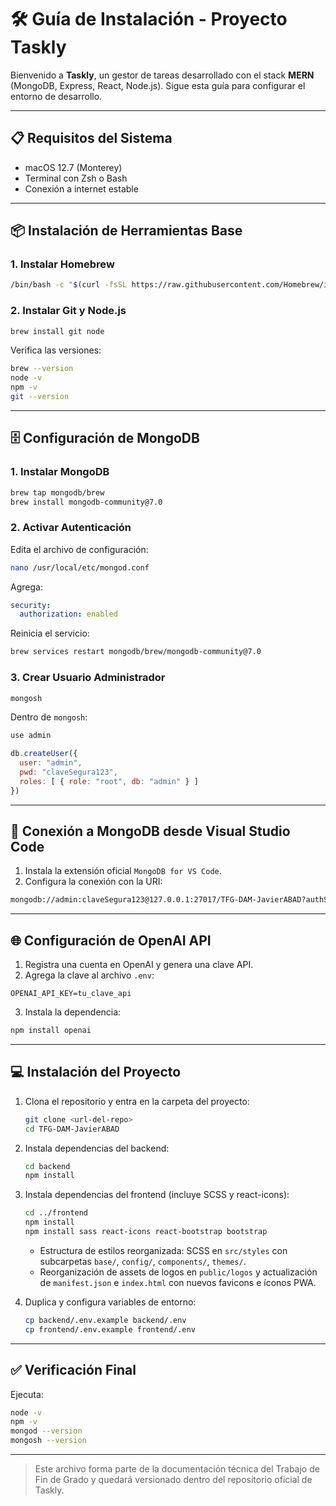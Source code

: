 # 🛠️ Guía de Instalación - Proyecto Taskly

Bienvenido a **Taskly**, un gestor de tareas desarrollado con el stack **MERN** (MongoDB, Express, React, Node.js). Sigue esta guía para configurar el entorno de desarrollo.

---

## 📋 Requisitos del Sistema

- macOS 12.7 (Monterey)
- Terminal con Zsh o Bash
- Conexión a internet estable

---

## 📦 Instalación de Herramientas Base

### 1. Instalar Homebrew

```bash
/bin/bash -c "$(curl -fsSL https://raw.githubusercontent.com/Homebrew/install/HEAD/install.sh)"
```

### 2. Instalar Git y Node.js

```bash
brew install git node
```

Verifica las versiones:

```bash
brew --version
node -v
npm -v
git --version
```

---

## 🗄️ Configuración de MongoDB

### 1. Instalar MongoDB

```bash
brew tap mongodb/brew
brew install mongodb-community@7.0
```

### 2. Activar Autenticación

Edita el archivo de configuración:

```bash
nano /usr/local/etc/mongod.conf
```

Agrega:

```yaml
security:
  authorization: enabled
```

Reinicia el servicio:

```bash
brew services restart mongodb/brew/mongodb-community@7.0
```

### 3. Crear Usuario Administrador

```bash
mongosh
```

Dentro de `mongosh`:

```javascript
use admin

db.createUser({
  user: "admin",
  pwd: "claveSegura123",
  roles: [ { role: "root", db: "admin" } ]
})
```

---

## 🔌 Conexión a MongoDB desde Visual Studio Code

1. Instala la extensión oficial `MongoDB for VS Code`.
2. Configura la conexión con la URI:

```bash
mongodb://admin:claveSegura123@127.0.0.1:27017/TFG-DAM-JavierABAD?authSource=admin
```

---

## 🌐 Configuración de OpenAI API

1. Registra una cuenta en OpenAI y genera una clave API.
2. Agrega la clave al archivo `.env`:

```env
OPENAI_API_KEY=tu_clave_api
```

3. Instala la dependencia:

```bash
npm install openai
```

---

## 💻 Instalación del Proyecto

1. Clona el repositorio y entra en la carpeta del proyecto:
   ```bash
   git clone <url-del-repo>
   cd TFG-DAM-JavierABAD
   ```
2. Instala dependencias del backend:
   ```bash
   cd backend
   npm install
   ```
3. Instala dependencias del frontend (incluye SCSS y react-icons):
   ```bash
   cd ../frontend
   npm install
   npm install sass react-icons react-bootstrap bootstrap
   ```

   - Estructura de estilos reorganizada: SCSS en `src/styles` con subcarpetas `base/`, `config/`, `components/`, `themes/`.
   - Reorganización de assets de logos en `public/logos` y actualización de `manifest.json` e `index.html` con nuevos favicons e íconos PWA.

4. Duplica y configura variables de entorno:
   ```bash
   cp backend/.env.example backend/.env
   cp frontend/.env.example frontend/.env
   ```

---

## ✅ Verificación Final

Ejecuta:

```bash
node -v
npm -v
mongod --version
mongosh --version
```

---

> Este archivo forma parte de la documentación técnica del Trabajo de Fin de Grado y quedará versionado dentro del repositorio oficial de Taskly.
